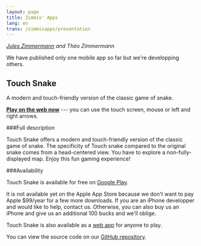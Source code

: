 ```yaml
---
layout: page
title: Zimmis' Apps
lang: en
trans: /zimmisapps/presentation
---
```


*[Jules Zimmermann](https://www.linkedin.com/pub/jules-zimmermann/98/7b5/4b0) and Théo Zimmermann*

We have published only one mobile app so far but we're developping others.

Touch Snake
-----------

A modern and touch-friendly version of the classic game of snake.

[**Play on the web now**](/zimmisapps/touchsnake) --- you can use the touch screen, mouse or left and right arrows.

###Full description

Touch Snake offers a modern and touch-friendly
version of the classic game of snake.
The specificity of Touch snake compared to the original snake
comes from a head-centered view.
You have to explore a non-fully-displayed map.
Enjoy this fun gaming experience!

###Availability

Touch Snake is available for free on
[Google Play](https://play.google.com/store/apps/details?id=com.zimmisapps.touchsnake).

It is not available yet on the Apple App Store
because we don't want to pay Apple $99/year for a few more downloads.
If you are an iPhone developper and would like to help, contact us.
Otherwise, you can also buy us an iPhone
and give us an additional 100 bucks and we'll oblige.

Touch Snake is also available as a
[web app](/zimmisapps/touchsnake) for anyone to play.

You can view the source code on our
[GitHub repository](https://github.com/Zimmi48/Touch-Snake).